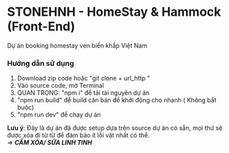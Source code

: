 # STONEHNH - HomeStay & Hammock (Front-End)
Dự án booking homestay ven biển khắp Việt Nam

### Hướng dẫn sử dụng
1. Download zip code hoặc "git clone + url_http "
2. Vào source code, mở Terminal
3. QUAN TRỌNG: "npm i" để tải tài nguyên dự án
4. "npm run build" để build căn bản để khởi động cho nhanh ( Không bắt buộc)
5. "npm run dev" để chạy dự án

**Lưu ý**: Đây là dự án đã được setup dựa trên source dự án có sẵn, mọi thứ sẽ được xóa đi từ từ để đảm bảo ít lỗi vặt nhất có thể.\
=> ***CẤM XÓA/ SỬA LINH TINH***
